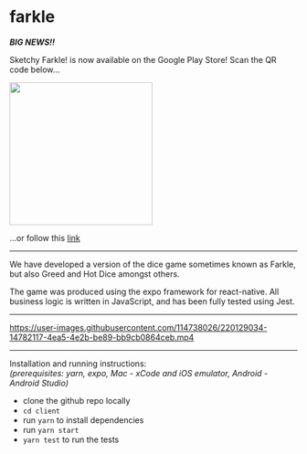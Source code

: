 # farkle

***BIG NEWS!!***

Sketchy Farkle! is now available on the Google Play Store! Scan the QR code below...

<img src=https://user-images.githubusercontent.com/114738026/234680324-a3b49f92-582a-4e01-bde4-4452607c59a2.png width=250 height=250>

...or follow this [link](https://play.google.com/store/apps/details?id=com.backhouse.richard.farkle)

<hr>

We have developed a version of the dice game sometimes known as Farkle, but also Greed and Hot Dice amongst others.

The game was produced using the expo framework for react-native. All business logic is written in JavaScript, and has been fully tested using Jest.

<hr>

https://user-images.githubusercontent.com/114738026/220129034-14782117-4ea5-4e2b-be89-bb9cb0864ceb.mp4

<hr>

Installation and running instructions:<br>
*(prerequisites: yarn, expo, Mac - xCode and iOS emulator, Android - Android Studio)* <br> 

* clone the github repo locally
* `cd client`
* run `yarn` to install dependencies
* run `yarn start`
* `yarn test` to run the tests


